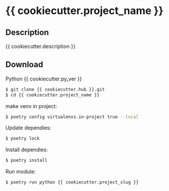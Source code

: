 # {{ cookiecutter.project_name }}

## Description

{{ cookiecutter.description }}

## Download

Python {{ cookiecutter.py_ver }}

```bash
$ git clone {{ cookiecutter.hub }}.git
$ cd {{ cookiecutter.project_name }}
```
make venv in project:
```bash
$ poetry config virtualenvs.in-project true --local
```
Update dependies:
```bash
$ poetry lock
```
Install dependies:
```bash
$ poetry install
```

Run module:
```bash
$ poetry run python {{ cookiecutter.project_slug }}
```

